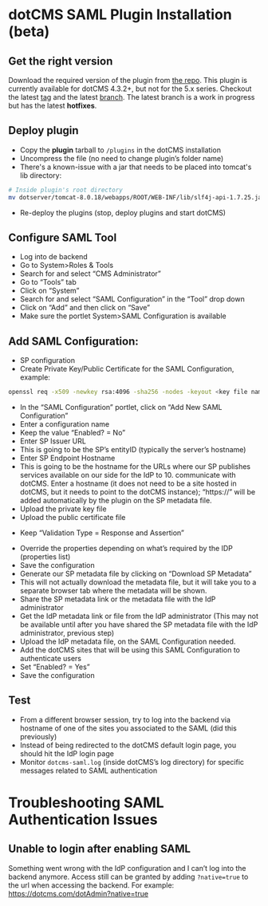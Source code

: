 # dotCMS SAML Plugin Installation (beta)

## Get the right version
Download the required version of the plugin from [the repo](https://github.com/dotCMS/plugin-com.dotcms.dotsaml). This plugin is currently available for dotCMS 4.3.2+, but not for the 5.x series. Checkout the latest [tag](https://github.com/dotCMS/plugin-com.dotcms.dotsaml/tree/4.0-4.3.x-beta) and the latest [branch](https://github.com/dotCMS/plugin-com.dotcms.dotsaml/tree/4.0-4.3.x). The latest branch is a work in progress but has the latest **hotfixes**.

## Deploy plugin
* Copy the **plugin** tarball to `/plugins` in the dotCMS installation
* Uncompress the file (no need to change plugin’s folder name)
* There's a known-issue with a jar that needs to be placed into tomcat's lib directory:

```bash
# Inside plugin's root directory
mv dotserver/tomcat-8.0.18/webapps/ROOT/WEB-INF/lib/slf4j-api-1.7.25.jar ${DOTCMS_HOME}/dotserver/tomcat-8.0.18/lib/
```

* Re-deploy the plugins (stop, deploy plugins and start dotCMS)

## Configure SAML Tool
* Log into de backend
* Go to System>Roles & Tools
* Search for and select “CMS Administrator”
* Go to “Tools” tab
* Click on “System”
* Search for and select “SAML Configuration” in the “Tool” drop down
* Click on “Add” and then click on “Save”
* Make sure the portlet System>SAML Configuration is available

## Add SAML Configuration:
* SP configuration
* Create Private Key/Public Certificate for the SAML Configuration, example:

```bash
openssl req -x509 -newkey rsa:4096 -sha256 -nodes -keyout <key file name> -out <certificate file name> -days 3650
```

* In the “SAML Configuration” portlet, click on “Add New SAML Configuration”
* Enter a configuration name
* Keep the value “Enabled? = No”
* Enter SP Issuer URL
* This is going to be the SP’s entityID (typically the server’s hostname)
* Enter SP Endpoint Hostname
* This is going to be the hostname for the URLs where our SP publishes services available on our side for the IdP to 10. communicate with dotCMS. Enter a hostname (it does not need to be a site hosted in dotCMS, but it needs to point to the dotCMS instance); “https://” will be added automatically by the plugin on the SP metadata file.
* Upload the private key file
* Upload the public certificate file
- Keep “Validation Type = Response and Assertion”
* Override the properties depending on what’s required by the IDP (properties list)
* Save the configuration
* Generate our SP metadata file by clicking on “Download SP Metadata”
* This will not actually download the metadata file, but it will take you to a separate browser tab where the metadata will be shown.
* Share the SP metadata link or the metadata file with the IdP administrator
* Get the IdP metadata link or file from the IdP administrator (This may not be available until after you have shared the SP metadata file with the IdP administrator, previous step)
* Upload the IdP metadata file, on the SAML Configuration needed.
* Add the dotCMS sites that will be using this SAML Configuration to authenticate users
* Set “Enabled? = Yes”
* Save the configuration

## Test
* From a different browser session, try to log into the backend via hostname of one of the sites you associated to the SAML (did this previously)
* Instead of being redirected to the dotCMS default login page, you should hit the IdP login page
* Monitor `dotcms-saml.log` (inside dotCMS’s log directory) for specific messages related to SAML authentication


# Troubleshooting SAML Authentication Issues  
## Unable to login after enabling SAML
Something went wrong with the IdP configuration and I can’t log into the backend anymore. Access still can be granted by adding `?native=true` to the url when accessing the backend. For example: https://dotcms.com/dotAdmin?native=true
